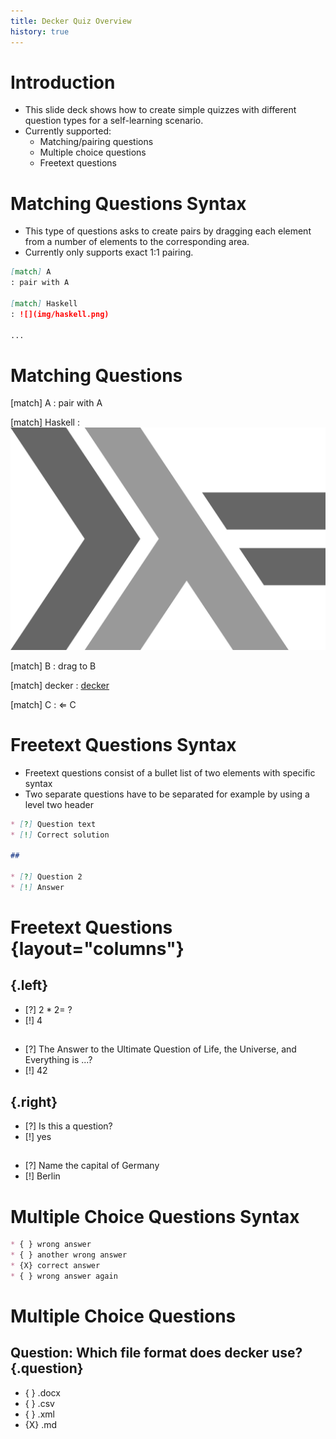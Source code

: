 ```yaml
---
title: Decker Quiz Overview
history: true
---
```


# Introduction

- This slide deck shows how to create simple quizzes with different question types for a self-learning scenario.
- Currently supported: 
  - Matching/pairing questions
  - Multiple choice questions
  - Freetext questions

# Matching Questions Syntax

- This type of questions asks to create pairs by dragging each element from a number of elements to the corresponding area.
- Currently only supports exact 1:1 pairing.

```markdown
[match] A
: pair with A

[match] Haskell
: ![](img/haskell.png)

...
```

# Matching Questions

[match] A
: pair with A

[match] Haskell 
: ![](img/haskell.png)

[match] B
: drag to B

[match] decker
: [decker](http://go.uniwue.de/decker)

[match] C
: $\Leftarrow$ C

# Freetext Questions Syntax

- Freetext questions consist of a bullet list of two elements with specific syntax
- Two separate questions have to be separated for example by using a level two header

```markdown
* [?] Question text
* [!] Correct solution

## 

* [?] Question 2
* [!] Answer

```

# Freetext Questions {layout="columns"}

## {.left} 
* [?] $2*2=~?$ 
* [!] 4

## 

* [?] The Answer to the Ultimate Question of Life, the Universe, and Everything is ...?
* [!] 42

## {.right}

* [?] Is this a question? 
* [!] yes

##

* [?] Name the capital of Germany
* [!] Berlin 

# Multiple Choice Questions Syntax

```markdown
* { } wrong answer
* { } another wrong answer
* {X} correct answer
* { } wrong answer again
```

# Multiple Choice Questions

## Question: Which file format does decker use? {.question}

* { } .docx
* { } .csv
* { } .xml
* {X} .md

